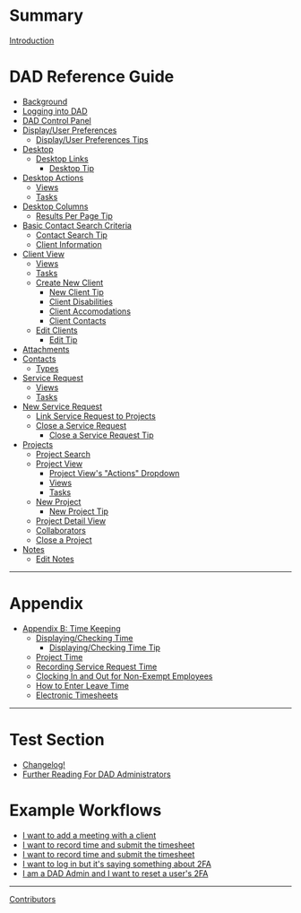 # Summary

[Introduction](README.md)

# DAD Reference Guide

- [Background](guide/background.md)
- [Logging into DAD](guide/logging-in.md)
- [DAD Control Panel]()
- [Display/User Preferences]()
  - [Display/User Preferences Tips]()
- [Desktop]()
  - [Desktop Links]()
    - [Desktop Tip]()
- [Desktop Actions]()
    - [Views]()
    - [Tasks]()
- [Desktop Columns]()
  - [Results Per Page Tip]()
- [Basic Contact Search Criteria]()
  - [Contact Search Tip]()
  - [Client Information]()
- [Client View]()
  - [Views]()
  - [Tasks]()
  - [Create New Client]()
    - [New Client Tip]()
    - [Client Disabilities]()
    - [Client Accomodations]()
    - [Client Contacts]()
  - [Edit Clients]()
    - [Edit Tip]()
- [Attachments]()
- [Contacts]()
  - [Types]()
- [Service Request]()
  - [Views]()
  - [Tasks]()
- [New Service Request]()
  - [Link Service Request to Projects]()
  - [Close a Service Request]()
    - [Close a Service Request Tip]()
- [Projects]()
  - [Project Search]()
  - [Project View]()
    - [Project View's "Actions" Dropdown]()
    - [Views]()
    - [Tasks]()
  - [New Project]()
    - [New Project Tip]()
  - [Project Detail View]()
  - [Collaborators]()
  - [Close a Project]()
- [Notes]()
  - [Edit Notes]()

---

# Appendix

- [Appendix B: Time Keeping]()
  - [Displaying/Checking Time]()
    - [Displaying/Checking Time Tip]()
  - [Project Time]()
  - [Recording Service Request Time]()
  - [Clocking In and Out for Non-Exempt Employees]()
  - [How to Enter Leave Time]()
  - [Electronic Timesheets]()

---

# Test Section

- [Changelog!]()
- [Further Reading For DAD Administrators]()

# Example Workflows

- [I want to add a meeting with a client]()
- [I want to record time and submit the timesheet]()
- [I want to record time and submit the timesheet]()
- [I want to log in but it's saying something about 2FA]()
- [I am a DAD Admin and I want to reset a user's 2FA]()

-----------

[Contributors](misc/contributors.md)